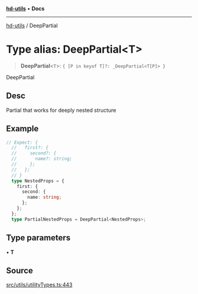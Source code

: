 [**hd-utils**](../README.md) • **Docs**

***

[hd-utils](../globals.md) / DeepPartial

# Type alias: DeepPartial\<T\>

> **DeepPartial**\<`T`\>: `{ [P in keyof T]?: _DeepPartial<T[P]> }`

DeepPartial

## Desc

Partial that works for deeply nested structure

## Example

```ts
// Expect: {
  //   first?: {
  //     second?: {
  //       name?: string;
  //     };
  //   };
  // }
  type NestedProps = {
    first: {
      second: {
        name: string;
      };
    };
  };
  type PartialNestedProps = DeepPartial<NestedProps>;
```

## Type parameters

• **T**

## Source

[src/utils/utilityTypes.ts:443](https://github.com/AhmadHddad/h-utils/blob/f7bb9ae71f981ffef49079271b9540862594b7e6/src/utils/utilityTypes.ts#L443)
